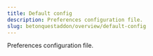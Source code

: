 ```yaml
---
title: Default config
description: Preferences configuration file.
slug: betonquestaddon/overview/default-config
---
```


Preferences configuration file.
```yaml

```